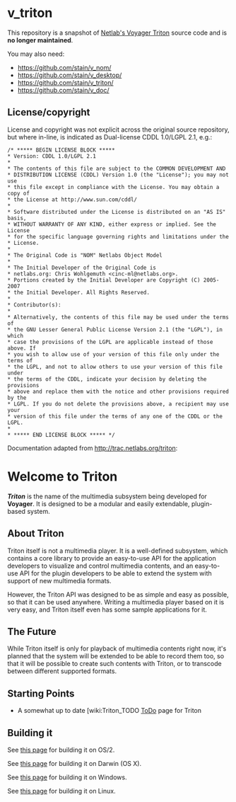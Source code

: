 # v_triton

This repository is a snapshot of [Netlab's Voyager Triton](http://trac.netlabs.org/v_triton) source code and is **no longer maintained**.

You may also need:

* https://github.com/stain/v_nom/
* https://github.com/stain/v_desktop/
* https://github.com/stain/v_triton/
* https://github.com/stain/v_doc/

## License/copyright

License and copyright was not explicit across the original source repository, but where in-line, is indicated as Dual-license CDDL 1.0/LGPL 2.1, e.g.:

```
/* ***** BEGIN LICENSE BLOCK *****
* Version: CDDL 1.0/LGPL 2.1
*
* The contents of this file are subject to the COMMON DEVELOPMENT AND
* DISTRIBUTION LICENSE (CDDL) Version 1.0 (the "License"); you may not use
* this file except in compliance with the License. You may obtain a copy of
* the License at http://www.sun.com/cddl/
*
* Software distributed under the License is distributed on an "AS IS" basis,
* WITHOUT WARRANTY OF ANY KIND, either express or implied. See the License
* for the specific language governing rights and limitations under the
* License.
*
* The Original Code is "NOM" Netlabs Object Model
*
* The Initial Developer of the Original Code is
* netlabs.org: Chris Wohlgemuth <cinc-ml@netlabs.org>.
* Portions created by the Initial Developer are Copyright (C) 2005-2007
* the Initial Developer. All Rights Reserved.
*
* Contributor(s):
*
* Alternatively, the contents of this file may be used under the terms of
* the GNU Lesser General Public License Version 2.1 (the "LGPL"), in which
* case the provisions of the LGPL are applicable instead of those above. If
* you wish to allow use of your version of this file only under the terms of
* the LGPL, and not to allow others to use your version of this file under
* the terms of the CDDL, indicate your decision by deleting the provisions
* above and replace them with the notice and other provisions required by the
* LGPL. If you do not delete the provisions above, a recipient may use your
* version of this file under the terms of any one of the CDDL or the LGPL.
*
* ***** END LICENSE BLOCK ***** */
```

Documentation adapted from <http://trac.netlabs.org/triton>:

# Welcome to Triton

***Triton*** is the name of the multimedia subsystem being developed for **Voyager**.
It is designed to be a modular and easily extendable, plugin-based system.

## About Triton

Triton itself is not a multimedia player. It is a well-defined subsystem, which contains
a core library to provide an easy-to-use API for the application developers to visualize and control
multimedia contents, and an easy-to-use API for the plugin developers to be able to extend the system
with support of new multimedia formats.

However, the Triton API was designed to be as simple and easy as possible, so that it can be
used anywhere. Writing a multimedia player based on it is very easy, and Triton itself even has some
sample applications for it.

## The Future

While Triton itself is only for playback of multimedia contents right now, it's planned that the system 
will be extended to be able to record them too, so that it will be possible to create such contents with 
Triton, or to transcode between different supported formats.

## Starting Points

 * A somewhat up to date [wiki:Triton_TODO [ToDo](http://trac.netlabs.org/v_triton/wiki/Triton_TODO) page for Triton


## Building it

See [this page](http://trac.netlabs.org/v_nom/wiki/BuildNom) for building it on OS/2.

See [this page](http://trac.netlabs.org/v_nom/wiki/BuildNomDarwin) for building it on Darwin (OS X).

See [this page](http://trac.netlabs.org/v_nom/wiki/BuildNomWindows) for building it on Windows.

See [this page](http://trac.netlabs.org/v_nom/wiki/BuildNomLinux) for building it on Linux.

